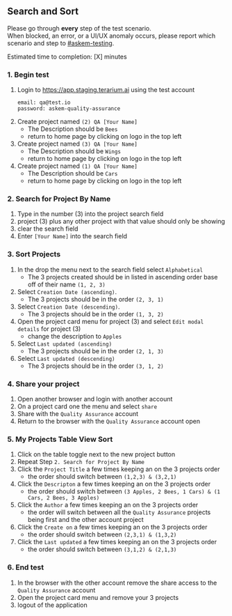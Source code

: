 ## Search and Sort
Please go through __every__ step of the test scenario.\
When blocked, an error, or a UI/UX anomaly occurs, please report which scenario and step to [\#askem-testing](https://unchartedsoftware.slack.com/archives/C06FGLXB2CE).

Estimated time to completion: [X] minutes

### 1. Begin test
1. Login to https://app.staging.terarium.ai using the test account
    ```
    email: qa@test.io
    password: askem-quality-assurance
    ```
2. Create project named `(2) QA [Your Name]`
   - The Description should be `Bees`
   - return to home page by clicking on logo in the top left
3. Create project named `(3) QA [Your Name]`
   - The Description should be `Wings`
   - return to home page by clicking on logo in the top left
4. Create project named `(1) QA [Your Name]`
   - The Description should be `Cars`
   - return to home page by clicking on logo in the top left

### 2. Search for Project By Name
1. Type in the number (3) into the project search field
2. project (3) plus any other project with that value should only be showing
3. clear the search field
4. Enter `[Your Name]` into the search field

### 3. Sort Projects
1. In the drop the menu next to the search field select `Alphabetical`
   - The 3 projects created should be in listed in ascending order base off of their name `(1, 2, 3)`
2. Select `Creation Date (ascending)`.
   - The 3 projects should be in the order `(2, 3, 1)`
3. Select `Creation Date (descending)`.
   - The 3 projects should be in the order `(1, 3, 2)`
4. Open the project card menu for project (3) and select `Edit modal details` for project (3)
   - change the description to `Apples`
5. Select `Last updated (ascending)`
   - The 3 projects should be in the order `(2, 1, 3)`
6. Select `Last updated (descending)`
   - The 3 projects should be in the order `(3, 1, 2)`

### 4. Share your project
1. Open another browser and login with another account
2. On a project card one the menu and select `share`
3. Share with the `Quality Assurance` account
4. Return to the browser with the `Quality Assurance` account open

### 5. My Projects Table View Sort
1. Click on the table toggle next to the new project button
2. Repeat Step `2. Search for Project By Name`
3. Click the `Project Title` a few times keeping an on the 3 projects order
   - the order should switch between `(1,2,3) & (3,2,1)`
4. Click the `Descripton` a few times keeping an on the 3 projects order
   - the order should switch between `(3 Apples, 2 Bees, 1 Cars) & (1 Cars, 2 Bees, 3 Apples)`
5. Click the `Author` a few times keeping an on the 3 projects order
   - the order will switch between all the `Quality Assurance` projects being first and the other account project
6. Click the `Create on` a few times keeping an on the 3 projects order
   - the order should switch between `(2,3,1) & (1,3,2)`
7. Click the `Last updated` a few times keeping an on the 3 projects order
   - the order should switch between `(3,1,2) & (2,1,3)`

### 6. End test
1. In the browser with the other account remove the share access to the `Quality Assurance` account
2. Open the project card menu and remove your 3 projects
3. logout of the application 
